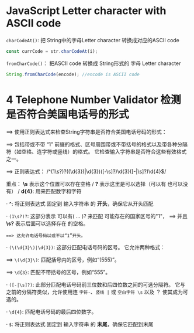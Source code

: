# JavaScript Letter character with ASCII code

`charCodeAt()`: 把 String中的字母Letter character 转换成对应的ASCII code
```JavaScript
const currCode = str.charCodeAt(i);
```

`fromCharCode()`： 把ASCII code 转换成 String形式的 字母 Letter character
```JavaScript
String.fromCharCode(encode); //encode is ASCII code
```
# 4 Telephone Number Validator 检测是否符合美国电话号的形式
==> 使用正则表达式来检查String字符串是否符合美国电话号码的形式：

==> 包括带或不带 “1” 前缀的格式、区号周围带或不带括号的格式以及带各种分隔符（如空格、连字符或竖线）的格式。 它检查输入字符串是否符合这些有效格式之一。

==> 正则表达式： /^(1\s?)?(\(\d{3}\)|\d{3})([-\s]?)\d{3}([-|\s]?)\d{4}$/

重点： **\s** 表示这个位置可以存在空格  /   **?** 表示这里是可以选择（可以有 也可以没有） / **d{4}**: 用来匹配数字和字符

· **`^`**: 将正则表达式 固定到 输入字符串 的 **开头**，确保它从开头匹配

· `(1\s?)?`: 这部分表示 可以有( ... )? 来匹配 可能存在的国家区号的"1"， ==> 并且 **\s?** 表示后面可以选择存在 的空格。 

    ==> 这允许电话号码以或不以“1”开头。
    
· `(\(\d{3}\)|\d{3})`: 这部分匹配电话号码的区号。 它允许两种格式：

  ==> `\(\d{3}\)`:  匹配括号内的区号，例如“(555)”。
  
  ==> `\d{3}`: 匹配不带括号的区号，例如“555”。

· `([-|\s]?)`: 此部分匹配电话号码前三位数和后四位数之间的可选分隔符。 它与之前的分隔符类似，允许使用连 `字符-`、`竖线 |` 或 `空白字符 \s` 以及 ？ 使其成为可选的。

· `\d{4}`: 匹配电话号码的最后四位数字。

· `$`: 将正则表达式 固定到 输入字符串 的 **末尾**，确保它匹配到末尾
